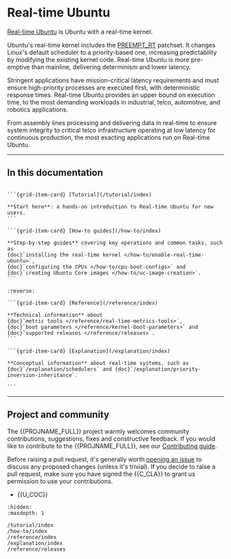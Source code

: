 # Real-time Ubuntu

<!--
TODO: The product docs' home-page must be based on a template. The template
requires the four-par intro below, which must be drawn from the Alignment
doc's *Common understanding* column. That column is arrived at by consensus
among several stakeholders. Until that content's available, the intro's been
drawn from the PM's contribution alone. It should be updated once a *Common
understanding* has been reached.
-->

[Real-time Ubuntu] is Ubuntu with a real-time kernel.

Ubuntu's real-time kernel includes the [PREEMPT_RT] patchset.
It changes Linux's default scheduler to a priority-based one, increasing
predictability by modifying the existing kernel code. Real-time Ubuntu is more
pre-emptive than mainline, delivering determinism and lower latency.

Stringent applications have mission-critical latency requirements and must
ensure high-priority processes are executed first, with deterministic response
times. Real-time Ubuntu provides an upper bound on execution time, to the most
demanding workloads in industrial, telco, automotive, and robotics
applications.

<!-- TODO: Clarify and tighten next par. -->

From assembly lines processing and delivering data in real-time to ensure
system integrity to critical telco infrastructure operating at low latency for
continuous production, the most exacting applications run on Real-time Ubuntu.

---------

## In this documentation

````{grid} 1 1 2 2

```{grid-item-card} [Tutorial](/tutorial/index)

**Start here**: a hands-on introduction to Real-time Ubuntu for new users.
```

```{grid-item-card} [How-to guides](/how-to/index)

**Step-by-step guides** covering key operations and common tasks, such as
{doc}`installing the real-time kernel </how-to/enable-real-time-ubuntu>`,
{doc}`configuring the CPUs </how-to/cpu-boot-configs>` and
{doc}`creating Ubuntu Core images </how-to/uc-image-creation>`.   
```

````

````{grid} 1 1 2 2
:reverse:

```{grid-item-card} [Reference](/reference/index)

**Technical information** about
{doc}`metric tools </reference/real-time-metrics-tools>`,
{doc}`boot parameters </reference/kernel-boot-parameters>` and
{doc}`supported releases </reference/releases>`.
```

```{grid-item-card} [Explanation](/explanation/index)

**Conceptual information** about real-time systems, such as {doc}`/explanation/schedulers` and {doc}`/explanation/priority-inversion-inheritance`.

```

````

---------

## Project and community

The {{PROJNAME_FULL}} project warmly welcomes community contributions,
suggestions, fixes and constructive feedback.
If you would like to contribute to the {{PROJNAME_FULL}}, see our
[Contributing guide].

Before raising a pull request, it's generally worth [opening an issue] to
discuss any proposed changes (unless it's trivial).
If you decide to raise a pull request, make sure you have signed the
{{C_CLA}} to grant us permission to use your contributions.

* {{U_COC}}

<!--
* Get support
* Join our online chat
* Contribute
* Roadmap
* Thinking about using Example Product for your next project? Get in touch!
-->

```{toctree}
:hidden:
:maxdepth: 1

/tutorial/index
/how-to/index
/reference/index
/explanation/index
/reference/releases
```

<!-- LINKS -->

[Real-time Ubuntu]: https://ubuntu.com/real-time
[PREEMPT_RT]: https://wiki.linuxfoundation.org/realtime/documentation/technical_details/start
[Contributing guide]: https://github.com/canonical/real-time-ubuntu-docs/blob/main/CONTRIBUTING.md
[opening an issue]: https://github.com/canonical/real-time-ubuntu-docs/issues
